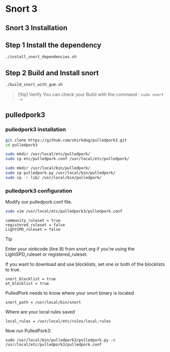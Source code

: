 # Snort 3 

## Snort 3 Installation

## Step 1 Install the dependency 
```bash
./install_snort_dependencies.sh
```
## Step 2 Build and Install snort

```bash
./build_snort_with_gum.sh
```
> [!tip] Verify
> You can check your Build with the command : `sudo snort -v`

## pulledpork3

### pulledpork3 installation

```bash
git clone https://github.com/shirkdog/pulledpork3.git
cd pulledpork3

sudo mkdir /usr/local/etc/pulledpork/
sudo cp etc/pulledpork.conf /usr/local/etc/pulledpork/

sudo mkdir /usr/local/bin/pulledpork/
sudo cp pulledpork.py /usr/local/bin/pulledpork/
sudo cp -r lib/ /usr/local/bin/pulledpork/
```

### pulledpork3 configuration
Modify our pulledpork.conf file.
```bash
sudo vim /usr/local/etc/pulledpork3/pulledpork.conf
```
```
community_ruleset = true
registered_ruleset = false
LightSPD_ruleset = false
```
> [!TIP]
> Enter your oinkcode (line 8) from snort.org if you’re using the LightSPD_ruleset or registered_ruleset.

If you want to download and use blocklists, set one or both of the blocklists to true.
```
snort_blocklist = true
et_blocklist = true

```
PulledPork needs to know where your snort binary is located
```
snort_path = /usr/local/bin/snort
```
Where are your local rules saved
```
local_rules = /usr/local/etc/rules/local.rules
```
Now run PulledPork3:
```
sudo /usr/local/bin/pulledpork3/pulledpork.py -c /usr/local/etc/pulledpork3/pulledpork.conf
```
